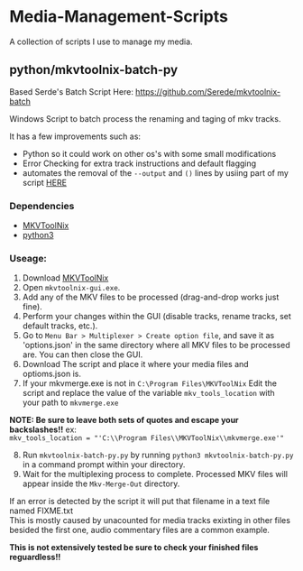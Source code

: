# Media-Management-Scripts
A collection of scripts I use to manage my media.

## python/mkvtoolnix-batch-py
Based Serde's Batch Script Here: https://github.com/Serede/mkvtoolnix-batch  

Windows Script to batch process the renaming and taging of mkv tracks.  

It has a few improvements such as:
* Python so it could work on other os's with some small modifications
* Error Checking for extra track instructions and default flagging
* automates the removal of the `--output` and `()` lines by usiing part of my script [HERE](https://github.com/fearherbs1/options.json-arg-stripper)

### Dependencies
- [MKVToolNix](https://www.fosshub.com/MKVToolNix.html)
- [python3](https://www.python.org/downloads/)

### Useage:
1. Download [MKVToolNix](https://mkvtoolnix.download/downloads.html)
2. Open `mkvtoolnix-gui.exe`.
3. Add any of the MKV files to be processed (drag-and-drop works just fine).
4. Perform your changes within the GUI (disable tracks, rename tracks, set default tracks, etc.).
5. Go to `Menu Bar > Multiplexer > Create option file`, and save it as 'options.json' in the same directory where all MKV files to be processed are. You can then close the GUI.
6. Download The script and place it where your media files and optioms.json is.
7. If your mkvmerge.exe is not in `C:\Program Files\MKVToolNix` Edit the script and replace the value of the variable `mkv_tools_location` with your path to `mkvmerge.exe`  
  
**NOTE: Be sure to leave both sets of quotes and escape your backslashes!!** ex:  
`mkv_tools_location = "'C:\\Program Files\\MKVToolNix\\mkvmerge.exe'"`

8. Run `mkvtoolnix-batch-py.py` by running `python3 mkvtoolnix-batch-py.py` in a command prompt within your directory.
9. Wait for the multiplexing process to complete. Processed MKV files will appear inside the `Mkv-Merge-Out` directory.

If an error is detected by the script it will put that filename in a text file named FIXME.txt  
This is mostly caused by unacounted for media tracks exixting in other files besided the first one, audio commentary files are a common example.  

**This is not extensively tested be sure to check your finished files reguardless!!**
